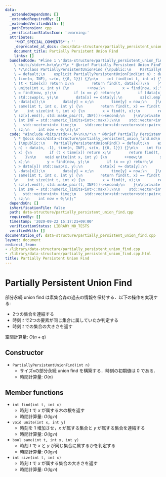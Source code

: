 ```yaml
---
data:
  _extendedDependsOn: []
  _extendedRequiredBy: []
  _extendedVerifiedWith: []
  _pathExtension: cpp
  _verificationStatusIcon: ':warning:'
  attributes:
    '*NOT_SPECIAL_COMMENTS*': ''
    _deprecated_at_docs: docs/data-structure/partially_persistent_union_find.md
    document_title: Partially Persistent Union Find
    links: []
  bundledCode: "#line 1 \"data-structure/partially_persistent_union_find.cpp\"\n#include\
    \ <bits/stdc++.h>\n\n/*\n * @brief Partially Persistent Union Find\n * @docs docs/data-structure/partially_persistent_union_find.md\n\
    \ */\nclass PartiallyPersistentUnionFind {\npublic:\n    PartiallyPersistentUnionFind()\
    \ = default;\n    explicit PartiallyPersistentUnionFind(int n) : data(n, -1),\
    \ time(n, INF), sz(n, {{0, 1}}) {}\n\n    int find(int t, int x) {\n        if\
    \ (t < time[x]) return x;\n        return find(t, data[x]);\n    }\n\n    void\
    \ unite(int x, int y) {\n        ++now;\n        x = find(now, x);\n        y\
    \ = find(now, y);\n        if (x == y) return;\n        if (data[x] > data[y])\
    \ std::swap(x, y);\n        data[x] += data[y];\n        sz[x].emplace_back(now,\
    \ -data[x]);\n        data[y] = x;\n        time[y] = now;\n    }\n\n    bool\
    \ same(int t, int x, int y) {\n        return find(t, x) == find(t, y);\n    }\n\
    \n    int size(int t, int x) {\n        x = find(t, x);\n        return (--std::lower_bound(sz[x].begin(),\
    \ sz[x].end(), std::make_pair(t, INF)))->second;\n    }\n\nprivate:\n    const\
    \ int INF = std::numeric_limits<int>::max();\n\n    std::vector<int> data;\n \
    \   std::vector<int> time;\n    std::vector<std::vector<std::pair<int, int>>>\
    \ sz;\n    int now = 0;\n};\n"
  code: "#include <bits/stdc++.h>\n\n/*\n * @brief Partially Persistent Union Find\n\
    \ * @docs docs/data-structure/partially_persistent_union_find.md\n */\nclass PartiallyPersistentUnionFind\
    \ {\npublic:\n    PartiallyPersistentUnionFind() = default;\n    explicit PartiallyPersistentUnionFind(int\
    \ n) : data(n, -1), time(n, INF), sz(n, {{0, 1}}) {}\n\n    int find(int t, int\
    \ x) {\n        if (t < time[x]) return x;\n        return find(t, data[x]);\n\
    \    }\n\n    void unite(int x, int y) {\n        ++now;\n        x = find(now,\
    \ x);\n        y = find(now, y);\n        if (x == y) return;\n        if (data[x]\
    \ > data[y]) std::swap(x, y);\n        data[x] += data[y];\n        sz[x].emplace_back(now,\
    \ -data[x]);\n        data[y] = x;\n        time[y] = now;\n    }\n\n    bool\
    \ same(int t, int x, int y) {\n        return find(t, x) == find(t, y);\n    }\n\
    \n    int size(int t, int x) {\n        x = find(t, x);\n        return (--std::lower_bound(sz[x].begin(),\
    \ sz[x].end(), std::make_pair(t, INF)))->second;\n    }\n\nprivate:\n    const\
    \ int INF = std::numeric_limits<int>::max();\n\n    std::vector<int> data;\n \
    \   std::vector<int> time;\n    std::vector<std::vector<std::pair<int, int>>>\
    \ sz;\n    int now = 0;\n};"
  dependsOn: []
  isVerificationFile: false
  path: data-structure/partially_persistent_union_find.cpp
  requiredBy: []
  timestamp: '2020-09-22 15:17:21+09:00'
  verificationStatus: LIBRARY_NO_TESTS
  verifiedWith: []
documentation_of: data-structure/partially_persistent_union_find.cpp
layout: document
redirect_from:
- /library/data-structure/partially_persistent_union_find.cpp
- /library/data-structure/partially_persistent_union_find.cpp.html
title: Partially Persistent Union Find
---
```

# Partially Persistent Union Find

部分永続 union find は素集合森の過去の情報を保持する．以下の操作を実現する:
- 2つの集合を連結する
- 時刻 $t$ で2つの要素が同じ集合に属していたか判定する
- 時刻 $t$ での集合の大きさを返す

空間計算量: $O(n + q)$

## Constructor

- `PartiallyPersistentUnionFind(int n)`
    - サイズ`n`の部分永続 union find を構築する．時刻の初期値は 0 である．
    - 時間計算量: $O(n)$

## Member functions

- `int find(int t, int x)`
    - 時刻 $t$ で $x$ が属する木の根を返す
    - 時間計算量: $O(\lg n)$
- `void unite(int x, int y)`
    - 時刻を 1 増加させ，$x$ が属する集合と $y$ が属する集合を連結する
    - 時間計算量: $O(\lg n)$
- `bool same(int t, int x, int y)`
    - 時刻 $t$ で $x$ と $y$ が同じ集合に属するかを判定する
    - 時間計算量: $O(\lg n)$
- `int size(int t, int x)`
    - 時刻 $t$ で $x$ が属する集合の大きさを返す
    - 時間計算量: $O(\lg n)$